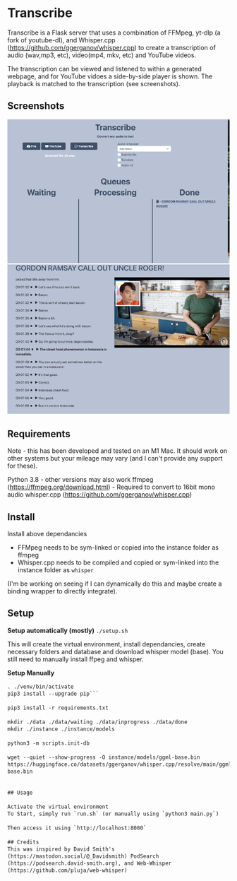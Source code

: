 # Transcribe 

Transcribe is a Flask server that uses a combination of FFMpeg, yt-dlp (a fork of youtube-dl), and Whisper.cpp (https://github.com/ggerganov/whisper.cpp) to  create a transcription of audio (wav,mp3, etc), video(mp4, mkv, etc) and YouTube videos.

The transcription can be viewed and listened to  within a generated webpage, and for YouTube vidoes a side-by-side player is shown. The playback is matched to the transcription (see screenshots).


## Screenshots

<img src="images/main.png" alt="Main Screen" width="800"/>

<img src="images/playback.png" alt="Playback screen" width="800"/>


## Requirements
Note - this has been developed and tested on an M1 Mac.  It should work on other systems but your mileage may vary (and I can't provide any support for these).

Python 3.8 - other versions may also work
ffmpeg (https://ffmpeg.org/download.html) - Required to convert to 16bit mono audio
whisper.cpp (https://github.com/ggerganov/whisper.cpp)

## Install

Install above dependancies

- FFMpeg needs to be sym-linked or copied into the instance folder as ffmpeg
- Whisper.cpp needs to be compiled and copied or sym-linked into the instance folder as `whisper`

(I'm be working on seeing if I can dynamically do this and maybe create a binding wrapper to directly integrate).

## Setup

**Setup automatically (mostly)**
`./setup.sh`

This will create the virtual environment, install dependancies, create necessary folders and database and download whisper model (base).  You still need to manually install ffpeg and whisper.

**Setup Manually**

```python3 -m venv venv
. ./venv/bin/activate
pip3 install --upgrade pip```

pip3 install -r requirements.txt

mkdir ./data ./data/waiting ./data/inprogress ./data/done 
mkdir ./instance ./instance/models

python3 -m scripts.init-db

wget --quiet --show-progress -O instance/models/ggml-base.bin https://huggingface.co/datasets/ggerganov/whisper.cpp/resolve/main/ggml-base.bin


## Usage

Activate the virtual environment
To Start, simply run `run.sh` (or manually using `python3 main.py`)

Then access it using `http://localhost:8080`

## Credits
This was inspired by David Smith's (https://mastodon.social/@_Davidsmith) PodSearch (https://podsearch.david-smith.org), and Web-Whisper (https://github.com/pluja/web-whisper)
